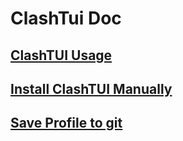 # ClashTui Doc

## [ClashTUI Usage](./clashtui_usage.md)

## [Install ClashTUI Manually](./install_clashtui_manually.md)

## [Save Profile to git](./save_profile_to_git_repo.md)
